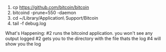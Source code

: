1. cp https://github.com/bitcoin/bitcoin
2. bitcoind -prune=550 -daemon
3. cd ~/Library/Application\ Support/Bitcoin
4. tail -f debug.log

What's Happening:
#2 runs the bitcoind application. you won't see any output logged
#2 gets you to the directory with the file thats the log
#4 will show you the log
